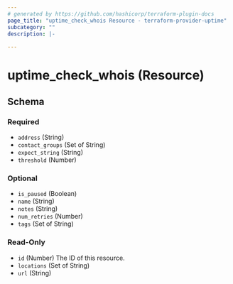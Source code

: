 ```yaml
---
# generated by https://github.com/hashicorp/terraform-plugin-docs
page_title: "uptime_check_whois Resource - terraform-provider-uptime"
subcategory: ""
description: |-
  
---
```


# uptime_check_whois (Resource)





<!-- schema generated by tfplugindocs -->
## Schema

### Required

- `address` (String)
- `contact_groups` (Set of String)
- `expect_string` (String)
- `threshold` (Number)

### Optional

- `is_paused` (Boolean)
- `name` (String)
- `notes` (String)
- `num_retries` (Number)
- `tags` (Set of String)

### Read-Only

- `id` (Number) The ID of this resource.
- `locations` (Set of String)
- `url` (String)


